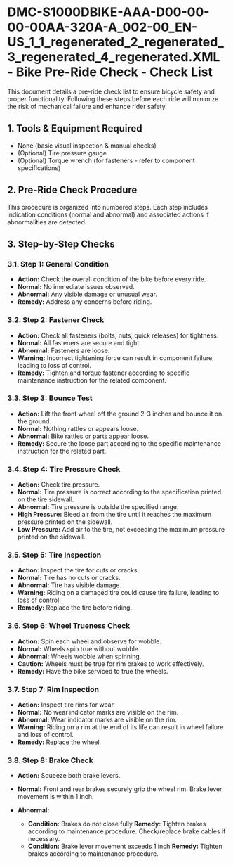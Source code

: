 # DMC-S1000DBIKE-AAA-D00-00-00-00AA-320A-A_002-00_EN-US_1_1_regenerated_2_regenerated_3_regenerated_4_regenerated.XML - Bike Pre-Ride Check - Check List

This document details a pre-ride check list to ensure bicycle safety and proper functionality. Following these steps before each ride will minimize the risk of mechanical failure and enhance rider safety.

## 1. Tools & Equipment Required

*   None (basic visual inspection & manual checks)
*   (Optional) Tire pressure gauge
*   (Optional) Torque wrench (for fasteners - refer to component specifications)

## 2. Pre-Ride Check Procedure

This procedure is organized into numbered steps. Each step includes indication conditions (normal and abnormal) and associated actions if abnormalities are detected.

## 3. Step-by-Step Checks

### 3.1. Step 1: General Condition

*   **Action:** Check the overall condition of the bike before every ride.
*   **Normal:** No immediate issues observed.
*   **Abnormal:** Any visible damage or unusual wear.
*   **Remedy:** Address any concerns before riding.

### 3.2. Step 2: Fastener Check

*   **Action:** Check all fasteners (bolts, nuts, quick releases) for tightness.
*   **Normal:** All fasteners are secure and tight.
*   **Abnormal:** Fasteners are loose.
*   **Warning:** Incorrect tightening force can result in component failure, leading to loss of control.
*   **Remedy:** Tighten and torque fastener according to specific maintenance instruction for the related component.

### 3.3. Step 3: Bounce Test

*   **Action:** Lift the front wheel off the ground 2-3 inches and bounce it on the ground.
*   **Normal:** Nothing rattles or appears loose.
*   **Abnormal:** Bike rattles or parts appear loose.
*   **Remedy:** Secure the loose part according to the specific maintenance instruction for the related part.

### 3.4. Step 4: Tire Pressure Check

*   **Action:** Check tire pressure.
*   **Normal:** Tire pressure is correct according to the specification printed on the tire sidewall.
*   **Abnormal:** Tire pressure is outside the specified range.
*   **High Pressure:** Bleed air from the tire until it reaches the maximum pressure printed on the sidewall.
*   **Low Pressure:** Add air to the tire, not exceeding the maximum pressure printed on the sidewall.

### 3.5. Step 5: Tire Inspection

*   **Action:** Inspect the tire for cuts or cracks.
*   **Normal:** Tire has no cuts or cracks.
*   **Abnormal:** Tire has visible damage.
*   **Warning:** Riding on a damaged tire could cause tire failure, leading to loss of control.
*   **Remedy:** Replace the tire before riding.

### 3.6. Step 6: Wheel Trueness Check

*   **Action:** Spin each wheel and observe for wobble.
*   **Normal:** Wheels spin true without wobble.
*   **Abnormal:** Wheels wobble when spinning.
*   **Caution:** Wheels must be true for rim brakes to work effectively.
*   **Remedy:** Have the bike serviced to true the wheels.

### 3.7. Step 7: Rim Inspection

*   **Action:** Inspect tire rims for wear.
*   **Normal:** No wear indicator marks are visible on the rim.
*   **Abnormal:** Wear indicator marks are visible on the rim.
*   **Warning:** Riding on a rim at the end of its life can result in wheel failure and loss of control.
*   **Remedy:** Replace the wheel.

### 3.8. Step 8: Brake Check

*   **Action:** Squeeze both brake levers.
*   **Normal:** Front and rear brakes securely grip the wheel rim. Brake lever movement is within 1 inch.
*   **Abnormal:**

    *   **Condition:** Brakes do not close fully
        **Remedy:** Tighten brakes according to maintenance procedure. Check/replace brake cables if necessary.
    *   **Condition:** Brake lever movement exceeds 1 inch
        **Remedy:** Tighten brakes according to maintenance procedure.
